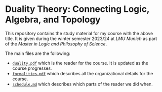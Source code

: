# Duality Theory: Connecting Logic, Algebra, and Topology 

This repository contains the study material for my course with the above title. It is given during the winter semester 2023/24 at *LMU
Munich* as part of the *Master in Logic and Philosophy of Science*.

The main files are the following:
* [`duality.pdf`](duality.pdf) which is the reader for the course. It is updated as the course progresses.
* [`formalities.pdf`](formalities.pdf) which describes all the organizational details for the course.  
* [`schedule.md`](schedule.md) which describes which parts of the reader we did when.

